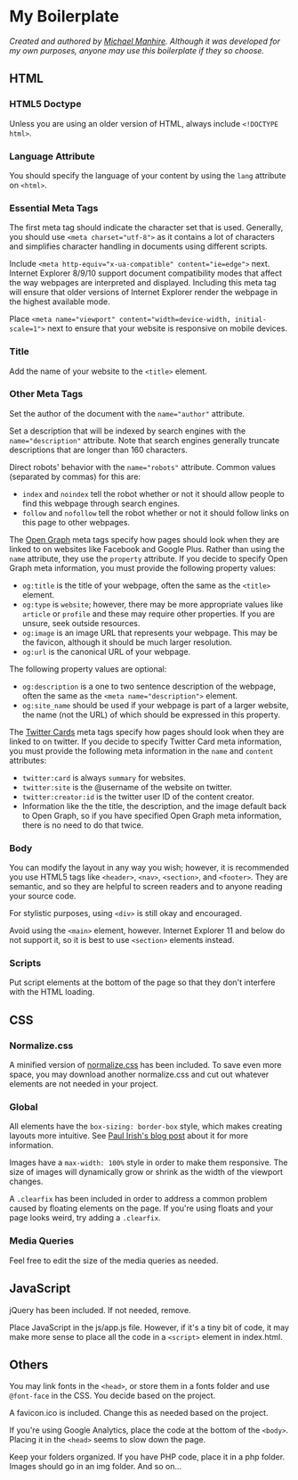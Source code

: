 # My Boilerplate #

*Created and authored by [Michael Manhire](http://www.michaelmanhire.com/).*
*Although it was developed for my own purposes, anyone may use this boilerplate if they so choose.*

## HTML ##

### HTML5 Doctype ###

Unless you are using an older version of HTML, always include `<!DOCTYPE html>`.

### Language Attribute ###

You should specify the language of your content by using the `lang` attribute on `<html>`.

### Essential Meta Tags ###

The first meta tag should indicate the character set that is used. Generally, you should use `<meta charset="utf-8">` as it contains a lot of characters and simplifies character handling in documents using different scripts.

Include `<meta http-equiv="x-ua-compatible" content="ie=edge">` next. Internet Explorer 8/9/10 support document compatibility modes that affect the way webpages are interpreted and displayed. Including this meta tag will ensure that older versions of Internet Explorer render the webpage in the highest available mode.

Place `<meta name="viewport" content="width=device-width, initial-scale=1">` next to ensure that your website is responsive on mobile devices.

### Title ###

Add the name of your website to the `<title>` element.

### Other Meta Tags ###

Set the author of the document with the `name="author"` attribute.

Set a description that will be indexed by search engines with the `name="description"` attribute. Note that search engines generally truncate descriptions that are longer than 160 characters.

Direct robots' behavior with the `name="robots"` attribute. Common values (separated by commas) for this are:
* `index` and `noindex` tell the robot whether or not it should allow people to find this webpage through search engines.
* `follow` and `nofollow` tell the robot whether or not it should follow links on this page to other webpages.

The [Open Graph](http://ogp.me/) meta tags specify how pages should look when they are linked to on websites like Facebook and Google Plus. Rather than using the `name` attribute, they use the `property` attribute. If you decide to specify Open Graph meta information, you must provide the following property values:
* `og:title` is the title of your webpage, often the same as the `<title>` element.
* `og:type` is `website`; however, there may be more appropriate values like `article` or `profile` and these may require other properties. If you are unsure, seek outside resources.
* `og:image` is an image URL that represents your webpage. This may be the favicon, although it should be much larger resolution.
* `og:url` is the canonical URL of your webpage.

The following property values are optional:
* `og:description` is a one to two sentence description of the webpage, often the same as the `<meta name="description">` element.
* `og:site_name` should be used if your webpage is part of a larger website, the name (not the URL) of which should be expressed in this property.

The [Twitter Cards](https://dev.twitter.com/cards/markup) meta tags specify how pages should look when they are linked to on twitter. If you decide to specify Twitter Card meta information, you must provide the following meta information in the `name` and `content` attributes:
* `twitter:card` is always `summary` for websites.
* `twitter:site` is the @username of the website on twitter.
* `twitter:creator:id` is the twitter user ID of the content creator.
* Information like the the title, the description, and the image default back to Open Graph, so if you have specified Open Graph meta information, there is no need to do that twice.

### Body ###

You can modify the layout in any way you wish; however, it is recommended you use HTML5 tags like `<header>`, `<nav>`, `<section>`, and `<footer>`. They are semantic, and so they are helpful to screen readers and to anyone reading your source code.

For stylistic purposes, using `<div>` is still okay and encouraged.

Avoid using the `<main>` element, however. Internet Explorer 11 and below do not support it, so it is best to use `<section>` elements instead.

### Scripts ###

Put script elements at the bottom of the page so that they don't interfere with the HTML loading.

## CSS ##

### Normalize.css ###

A minified version of [normalize.css](http://necolas.github.io/normalize.css/) has been included. To save even more space, you may download another normalize.css and cut out whatever elements are not needed in your project.

### Global ###

All elements have the `box-sizing: border-box` style, which makes creating layouts more intuitive. See [Paul Irish's blog post](http://www.paulirish.com/2012/box-sizing-border-box-ftw/) about it for more information.

Images have a `max-width: 100%` style in order to make them responsive. The size of images will dynamically grow or shrink as the width of the viewport changes.

A `.clearfix` has been included in order to address a common problem caused by floating elements on the page. If you're using floats and your page looks weird, try adding a `.clearfix`.

### Media Queries ###

Feel free to edit the size of the media queries as needed.

## JavaScript ##

jQuery has been included. If not needed, remove.

Place JavaScript in the js/app.js file. However, if it's a tiny bit of code, it may make more sense to place all the code in a `<script>` element in index.html.

## Others ##

You may link fonts in the `<head>`, or store them in a fonts folder and use `@font-face` in the CSS. You decide based on the project.

A favicon.ico is included. Change this as needed based on the project.

If you're using Google Analytics, place the code at the bottom of the `<body>`. Placing it in the `<head>` seems to slow down the page.

Keep your folders organized. If you have PHP code, place it in a php folder. Images should go in an img folder. And so on...